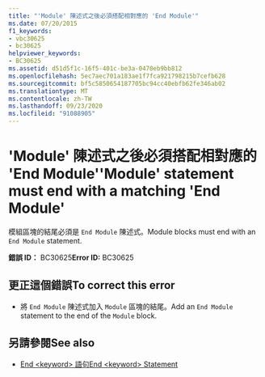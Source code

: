 ```yaml
---
title: "'Module' 陳述式之後必須搭配相對應的 'End Module'"
ms.date: 07/20/2015
f1_keywords:
- vbc30625
- bc30625
helpviewer_keywords:
- BC30625
ms.assetid: d51d5f1c-16f5-401c-be3a-0470eb9bb812
ms.openlocfilehash: 5ec7aec701a183ae1f7fca921798215b7cefb628
ms.sourcegitcommit: bf5c5850654187705bc94cc40ebfb62fe346ab02
ms.translationtype: MT
ms.contentlocale: zh-TW
ms.lasthandoff: 09/23/2020
ms.locfileid: "91088905"
---
```

# <a name="module-statement-must-end-with-a-matching-end-module"></a><span data-ttu-id="177e9-102">'Module' 陳述式之後必須搭配相對應的 'End Module'</span><span class="sxs-lookup"><span data-stu-id="177e9-102">'Module' statement must end with a matching 'End Module'</span></span>

<span data-ttu-id="177e9-103">模組區塊的結尾必須是 `End Module` 陳述式。</span><span class="sxs-lookup"><span data-stu-id="177e9-103">Module blocks must end with an `End Module` statement.</span></span>  
  
 <span data-ttu-id="177e9-104">**錯誤 ID：** BC30625</span><span class="sxs-lookup"><span data-stu-id="177e9-104">**Error ID:** BC30625</span></span>  
  
## <a name="to-correct-this-error"></a><span data-ttu-id="177e9-105">更正這個錯誤</span><span class="sxs-lookup"><span data-stu-id="177e9-105">To correct this error</span></span>  
  
- <span data-ttu-id="177e9-106">將 `End Module` 陳述式加入 `Module` 區塊的結尾。</span><span class="sxs-lookup"><span data-stu-id="177e9-106">Add an `End Module` statement to the end of the `Module` block.</span></span>  
  
## <a name="see-also"></a><span data-ttu-id="177e9-107">另請參閱</span><span class="sxs-lookup"><span data-stu-id="177e9-107">See also</span></span>

- [<span data-ttu-id="177e9-108">End \<keyword> 語句</span><span class="sxs-lookup"><span data-stu-id="177e9-108">End \<keyword> Statement</span></span>](../language-reference/statements/end-keyword-statement.md)
